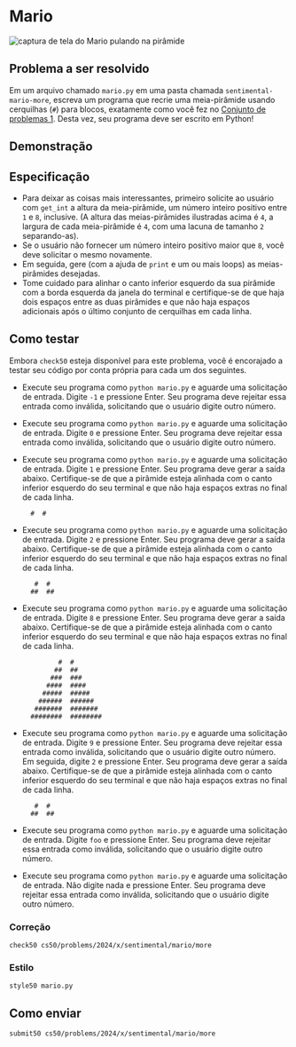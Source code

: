 # Mario

![captura de tela do Mario pulando na pirâmide](https://cs50.harvard.edu/x/2024/psets/6/mario/more/pyramids.png)

## Problema a ser resolvido

Em um arquivo chamado `mario.py` em uma pasta chamada `sentimental-mario-more`, escreva um programa que recrie uma meia-pirâmide usando cerquilhas (`#`) para blocos, exatamente como você fez no [Conjunto de problemas 1](../../../1/). Desta vez, seu programa deve ser escrito em Python!

## Demonstração

<script async="" data-autoplay="1" data-cols="100" data-loop="1" data-rows="12" id="asciicast-B0CE4bjPGR19PoRKUe5ZF9VoM" src="https://asciinema.org/a/B0CE4bjPGR19PoRKUe5ZF9VoM.js"></script>

## Especificação

- Para deixar as coisas mais interessantes, primeiro solicite ao usuário com `get_int` a altura da meia-pirâmide, um número inteiro positivo entre `1` e `8`, inclusive. (A altura das meias-pirâmides ilustradas acima é `4`, a largura de cada meia-pirâmide é `4`, com uma lacuna de tamanho `2` separando-as).
- Se o usuário não fornecer um número inteiro positivo maior que `8`, você deve solicitar o mesmo novamente.
- Em seguida, gere (com a ajuda de `print` e um ou mais loops) as meias-pirâmides desejadas.
- Tome cuidado para alinhar o canto inferior esquerdo da sua pirâmide com a borda esquerda da janela do terminal e certifique-se de que haja dois espaços entre as duas pirâmides e que não haja espaços adicionais após o último conjunto de cerquilhas em cada linha.

## Como testar

Embora `check50` esteja disponível para este problema, você é encorajado a testar seu código por conta própria para cada um dos seguintes.

- Execute seu programa como `python mario.py` e aguarde uma solicitação de entrada. Digite `-1` e pressione Enter. Seu programa deve rejeitar essa entrada como inválida, solicitando que o usuário digite outro número.
- Execute seu programa como `python mario.py` e aguarde uma solicitação de entrada. Digite `0` e pressione Enter. Seu programa deve rejeitar essa entrada como inválida, solicitando que o usuário digite outro número.
- Execute seu programa como `python mario.py` e aguarde uma solicitação de entrada. Digite `1` e pressione Enter. Seu programa deve gerar a saída abaixo. Certifique-se de que a pirâmide esteja alinhada com o canto inferior esquerdo do seu terminal e que não haja espaços extras no final de cada linha.

        #  #

- Execute seu programa como `python mario.py` e aguarde uma solicitação de entrada. Digite `2` e pressione Enter. Seu programa deve gerar a saída abaixo. Certifique-se de que a pirâmide esteja alinhada com o canto inferior esquerdo do seu terminal e que não haja espaços extras no final de cada linha.

         #  #
        ##  ##

- Execute seu programa como `python mario.py` e aguarde uma solicitação de entrada. Digite `8` e pressione Enter. Seu programa deve gerar a saída abaixo. Certifique-se de que a pirâmide esteja alinhada com o canto inferior esquerdo do seu terminal e que não haja espaços extras no final de cada linha.

               #  #
              ##  ##
             ###  ###
            ####  ####
           #####  #####
          ######  ######
         #######  #######
        ########  ########

- Execute seu programa como `python mario.py` e aguarde uma solicitação de entrada. Digite `9` e pressione Enter. Seu programa deve rejeitar essa entrada como inválida, solicitando que o usuário digite outro número. Em seguida, digite `2` e pressione Enter. Seu programa deve gerar a saída abaixo. Certifique-se de que a pirâmide esteja alinhada com o canto inferior esquerdo do seu terminal e que não haja espaços extras no final de cada linha.

         #  #
        ##  ##

- Execute seu programa como `python mario.py` e aguarde uma solicitação de entrada. Digite `foo` e pressione Enter. Seu programa deve rejeitar essa entrada como inválida, solicitando que o usuário digite outro número.
- Execute seu programa como `python mario.py` e aguarde uma solicitação de entrada. Não digite nada e pressione Enter. Seu programa deve rejeitar essa entrada como inválida, solicitando que o usuário digite outro número.

### Correção

    check50 cs50/problems/2024/x/sentimental/mario/more

### Estilo

    style50 mario.py

## Como enviar

    submit50 cs50/problems/2024/x/sentimental/mario/more